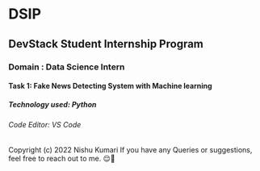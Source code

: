 # DSIP
## DevStack Student Internship Program 
### Domain : Data Science Intern 
#### Task 1: Fake News Detecting System with Machine learning
##### Technology used: Python
###### Code Editor: VS Code
  Copyright (c) 2022 Nishu Kumari 
   If you have any Queries or suggestions, feel free to reach out to me.
   😌🙂
